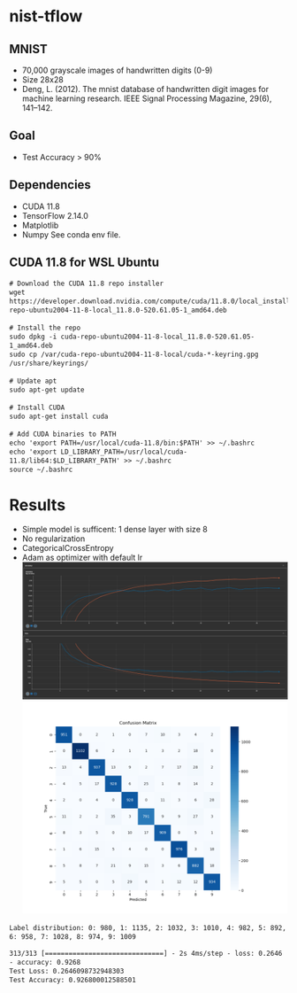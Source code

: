 # nist-tflow

## MNIST
- 70,000 grayscale images of handwritten digits (0-9)
- Size 28x28
- Deng, L. (2012). The mnist database of handwritten digit images for machine learning research. IEEE Signal Processing Magazine, 29(6), 141–142.

## Goal
- Test Accuracy > 90%

## Dependencies
- CUDA 11.8
- TensorFlow 2.14.0
- Matplotlib
- Numpy
See conda env file.

## CUDA 11.8 for WSL Ubuntu
```
# Download the CUDA 11.8 repo installer
wget https://developer.download.nvidia.com/compute/cuda/11.8.0/local_installers/cuda-repo-ubuntu2004-11-8-local_11.8.0-520.61.05-1_amd64.deb

# Install the repo
sudo dpkg -i cuda-repo-ubuntu2004-11-8-local_11.8.0-520.61.05-1_amd64.deb
sudo cp /var/cuda-repo-ubuntu2004-11-8-local/cuda-*-keyring.gpg /usr/share/keyrings/

# Update apt
sudo apt-get update

# Install CUDA
sudo apt-get install cuda

# Add CUDA binaries to PATH
echo 'export PATH=/usr/local/cuda-11.8/bin:$PATH' >> ~/.bashrc
echo 'export LD_LIBRARY_PATH=/usr/local/cuda-11.8/lib64:$LD_LIBRARY_PATH' >> ~/.bashrc
source ~/.bashrc
```

# Results
- Simple model is sufficent: 1 dense layer with size 8
- No regularization
- CategoricalCrossEntropy
- Adam as optimizer with default lr
![](scalars.png)
![](cm.png)

```
Label distribution: 0: 980, 1: 1135, 2: 1032, 3: 1010, 4: 982, 5: 892, 6: 958, 7: 1028, 8: 974, 9: 1009
```

```
313/313 [==============================] - 2s 4ms/step - loss: 0.2646 - accuracy: 0.9268
Test Loss: 0.2646098732948303
Test Accuracy: 0.926800012588501
```
